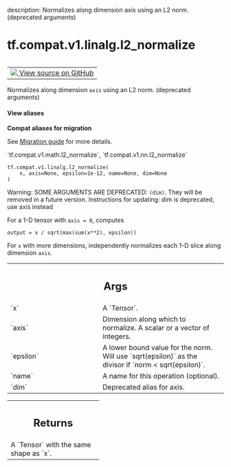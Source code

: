 description: Normalizes along dimension axis using an L2 norm. (deprecated arguments)

<div itemscope itemtype="http://developers.google.com/ReferenceObject">
<meta itemprop="name" content="tf.compat.v1.linalg.l2_normalize" />
<meta itemprop="path" content="Stable" />
</div>

# tf.compat.v1.linalg.l2_normalize

<!-- Insert buttons and diff -->

<table class="tfo-notebook-buttons tfo-api nocontent" align="left">
<td>
  <a target="_blank" href="https://github.com/tensorflow/tensorflow/blob/r2.2/tensorflow/python/ops/nn_impl.py#L592-L617">
    <img src="https://www.tensorflow.org/images/GitHub-Mark-32px.png" />
    View source on GitHub
  </a>
</td>
</table>



Normalizes along dimension `axis` using an L2 norm. (deprecated arguments)

<section class="expandable">
  <h4 class="showalways">View aliases</h4>
  <p>
<b>Compat aliases for migration</b>
<p>See
<a href="https://www.tensorflow.org/guide/migrate">Migration guide</a> for
more details.</p>
<p>`tf.compat.v1.math.l2_normalize`, `tf.compat.v1.nn.l2_normalize`</p>
</p>
</section>

<pre class="devsite-click-to-copy prettyprint lang-py tfo-signature-link">
<code>tf.compat.v1.linalg.l2_normalize(
    x, axis=None, epsilon=1e-12, name=None, dim=None
)
</code></pre>



<!-- Placeholder for "Used in" -->

Warning: SOME ARGUMENTS ARE DEPRECATED: `(dim)`. They will be removed in a future version.
Instructions for updating:
dim is deprecated, use axis instead

For a 1-D tensor with `axis = 0`, computes

    output = x / sqrt(max(sum(x**2), epsilon))

For `x` with more dimensions, independently normalizes each 1-D slice along
dimension `axis`.

<!-- Tabular view -->
 <table class="responsive fixed orange">
<colgroup><col width="214px"><col></colgroup>
<tr><th colspan="2"><h2 class="add-link">Args</h2></th></tr>

<tr>
<td>
`x`
</td>
<td>
A `Tensor`.
</td>
</tr><tr>
<td>
`axis`
</td>
<td>
Dimension along which to normalize.  A scalar or a vector of
integers.
</td>
</tr><tr>
<td>
`epsilon`
</td>
<td>
A lower bound value for the norm. Will use `sqrt(epsilon)` as the
divisor if `norm < sqrt(epsilon)`.
</td>
</tr><tr>
<td>
`name`
</td>
<td>
A name for this operation (optional).
</td>
</tr><tr>
<td>
`dim`
</td>
<td>
Deprecated alias for axis.
</td>
</tr>
</table>



<!-- Tabular view -->
 <table class="responsive fixed orange">
<colgroup><col width="214px"><col></colgroup>
<tr><th colspan="2"><h2 class="add-link">Returns</h2></th></tr>
<tr class="alt">
<td colspan="2">
A `Tensor` with the same shape as `x`.
</td>
</tr>

</table>

